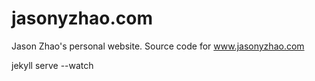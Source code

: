 # jasonyzhao.com
Jason Zhao's personal website. Source code for www.jasonyzhao.com

jekyll serve --watch
